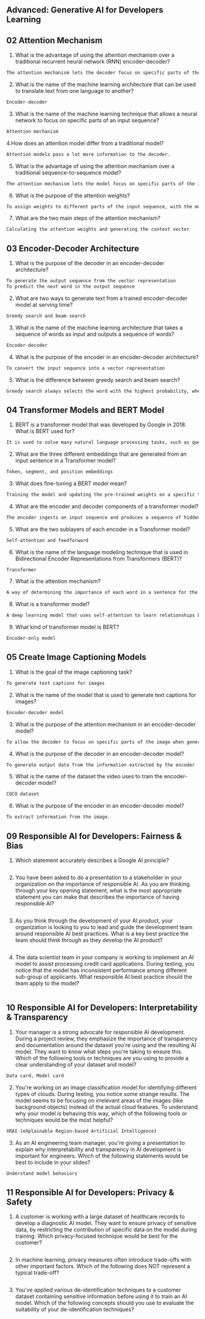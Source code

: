 ## Advanced: Generative AI for Developers Learning 
## 02 Attention Mechanism
1. What is the advantage of using the attention mechanism over a traditional recurrent neural network (RNN) encoder-decoder?
```bash
The attention mechanism lets the decoder focus on specific parts of the input sequence, which can improve the accuracy of the translation.
```

2. What is the name of the machine learning architecture that can be used to translate text from one language to another?
```bash
Encoder-decoder
```

3. What is the name of the machine learning technique that allows a neural network to focus on specific parts of an input sequence?
```bash
Attention mechanism
```

4.How does an attention model differ from a traditional model?
```bash
Attention models pass a lot more information to the decoder.
```

5. What is the advantage of using the attention mechanism over a traditional sequence-to-sequence model?
```bash
The attention mechanism lets the model focus on specific parts of the input sequence.
```

6. What is the purpose of the attention weights?
```bash
To assign weights to different parts of the input sequence, with the most important parts receiving the highest weights.
```

7. What are the two main steps of the attention mechanism?
```bash
Calculating the attention weights and generating the context vector
```

## 03 Encoder-Decoder Architecture
1. What is the purpose of the decoder in an encoder-decoder architecture?
```bash
To generate the output sequence from the vector representation
To predict the next word in the output sequence
```

2. What are two ways to generate text from a trained encoder-decoder model at serving time?
```bash
Greedy search and beam search
```

3. What is the name of the machine learning architecture that takes a sequence of words as input and outputs a sequence of words?
```bash
Encoder-decoder
```

4. What is the purpose of the encoder in an encoder-decoder architecture?
```bash
To convert the input sequence into a vector representation
```

5. What is the difference between greedy search and beam search?
```bash
Greedy search always selects the word with the highest probability, whereas beam search considers multiple possible words and selects the one with the highest combined probability.
```

## 04 Transformer Models and BERT Model

1. BERT is a transformer model that was developed by Google in 2018. What is BERT used for?
```bash
It is used to solve many natural language processing tasks, such as question answering, text classification, and natural language inference.
```

2. What are the three different embeddings that are generated from an input sentence in a Transformer model?
```bash
Token, segment, and position embeddings
```

3. What does fine-tuning a BERT model mean?
```bash
Training the model and updating the pre-trained weights on a specific task by using labeled data
```

4. What are the encoder and decoder components of a transformer model?
```bash
The encoder ingests an input sequence and produces a sequence of hidden states. The decoder takes in the hidden states from the encoder and produces an output sequence.
```

5. What are the two sublayers of each encoder in a Transformer model?
```bash
Self-attention and feedforward
```

6. What is the name of the language modeling technique that is used in Bidirectional Encoder Representations from Transformers (BERT)?
```bash
Transformer
```

7. What is the attention mechanism?
```bash
A way of determining the importance of each word in a sentence for the translation of another sentence
```

8. What is a transformer model?
```bash
A deep learning model that uses self-attention to learn relationships between different parts of a sequence.
```

9. What kind of transformer model is BERT?
```bash
Encoder-only model
```

## 05 Create Image Captioning Models

1. What is the goal of the image captioning task?
```bash
To generate text captions for images
```

2. What is the name of the model that is used to generate text captions for images?
```bash
Encoder-decoder model
```

3. What is the purpose of the attention mechanism in an encoder-decoder model?
```bash
To allow the decoder to focus on specific parts of the image when generating text captions
```

4. What is the purpose of the decoder in an encoder-decoder model?
```bash
To generate output data from the information extracted by the encoder
```

5. What is the name of the dataset the video uses to train the encoder-decoder model?
```bash
COCO dataset
```

6. What is the purpose of the encoder in an encoder-decoder model?
```bash
To extract information from the image.
```

## 09 Responsible AI for Developers: Fairness & Bias

1. Which statement accurately describes a Google AI principle?
```bash

```

2. You have been asked to do a presentation to a stakeholder in your organization on the importance of responsible AI. As you are thinking through your key opening statement, what is the most appropriate statement you can make that describes the importance of having responsible AI?
```bash

```
3. As you think through the development of your AI product, your organization is looking to you to lead and guide the development team around responsible AI best practices. What is a key best practice the team should think through as they develop the AI product?
```bash

```

4. The data scientist team in your company is working to implement an AI model to assist processing credit card applications. During testing, you notice that the model has inconsistent performance among different sub-group of applicants. What responsible AI best practice should the team apply to the model?
```bash

```


## 10 Responsible AI for Developers: Interpretability & Transparency

1. Your manager is a strong advocate for responsible AI development. During a project review, they emphasize the importance of transparency and documentation around the dataset you're using and the resulting AI model. They want to know what steps you're taking to ensure this. Which of the following tools or techniques are you using to provide a clear understanding of your dataset and model?
```bash
Data card, Model card
```

2. You're working on an image classification model for identifying different types of clouds. During testing, you notice some strange results. The model seems to be focusing on irrelevant areas of the images (like background objects) instead of the actual cloud features. To understand why your model is behaving this way, which of the following tools or techniques would be the most helpful?
```bash
XRAI (eXplainable Region-based Artificial Intelligence)
```

3. As an AI engineering team manager, you're giving a presentation to explain why interpretability and transparency in AI development is important for engineers. Which of the following statements would be best to include in your slides?
```bash
Understand model behaviors
```

## 11 Responsible AI for Developers: Privacy & Safety

1. A customer is working with a large dataset of healthcare records to develop a diagnostic AI model. They want to ensure privacy of sensitive data, by restricting the contribution of specific data on the model during training. Which privacy-focused technique would be best for the customer?
```bash

```


2. In machine learning, privacy measures often introduce trade-offs with other important factors. Which of the following does NOT represent a typical trade-off?
```bash

```


3. You've applied various de-identification techniques to a customer dataset containing sensitive information before using it to train an AI model. Which of the following concepts should you use to evaluate the suitability of your de-identification techniques?
```bash

```




















